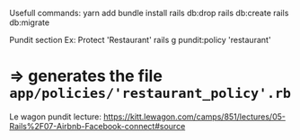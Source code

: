 Usefull commands:
yarn add
bundle install
rails db:drop
rails db:create
rails db:migrate

Pundit section 
Ex: Protect 'Restaurant'
rails g pundit:policy 'restaurant'
# => generates the file `app/policies/'restaurant_policy'.rb`
Le wagon pundit lecture: https://kitt.lewagon.com/camps/851/lectures/05-Rails%2F07-Airbnb-Facebook-connect#source

